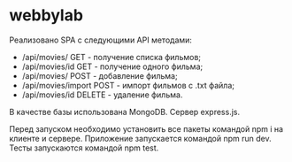 # webbylab
Реализовано SPA с следующими API методами:
  - /api/movies/ GET - получение списка фильмов;
  - /api/movies/id GET - получение одного фильма;
  - /api/movies/ POST - добавление фильма;
  - /api/movies/import POST - импорт фильмов с .txt файла;
  - /api/movies/id DELETE - удаление фильма.
  
В качестве базы использована MongoDB. Сервер express.js.

Перед запуском необходимо установить все пакеты командой npm i на клиенте и сервере.
Приложение запускается командой npm run dev.
Тесты запускаются командой npm test.
